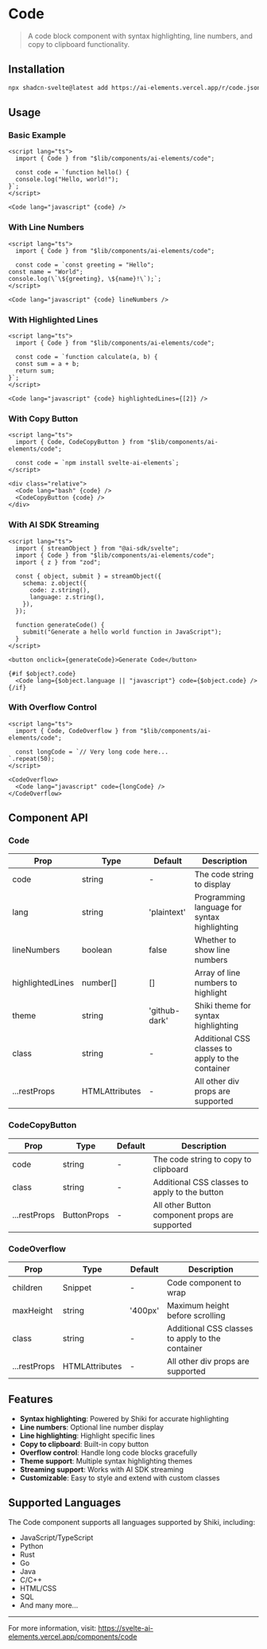 # Code

> A code block component with syntax highlighting, line numbers, and copy to clipboard functionality.

## Installation

```bash
npx shadcn-svelte@latest add https://ai-elements.vercel.app/r/code.json
```

## Usage

### Basic Example

```svelte
<script lang="ts">
  import { Code } from "$lib/components/ai-elements/code";

  const code = `function hello() {
  console.log("Hello, world!");
}`;
</script>

<Code lang="javascript" {code} />
```

### With Line Numbers

```svelte
<script lang="ts">
  import { Code } from "$lib/components/ai-elements/code";

  const code = `const greeting = "Hello";
const name = "World";
console.log(\`\${greeting}, \${name}!\`);`;
</script>

<Code lang="javascript" {code} lineNumbers />
```

### With Highlighted Lines

```svelte
<script lang="ts">
  import { Code } from "$lib/components/ai-elements/code";

  const code = `function calculate(a, b) {
  const sum = a + b;
  return sum;
}`;
</script>

<Code lang="javascript" {code} highlightedLines={[2]} />
```

### With Copy Button

```svelte
<script lang="ts">
  import { Code, CodeCopyButton } from "$lib/components/ai-elements/code";

  const code = `npm install svelte-ai-elements`;
</script>

<div class="relative">
  <Code lang="bash" {code} />
  <CodeCopyButton {code} />
</div>
```

### With AI SDK Streaming

```svelte
<script lang="ts">
  import { streamObject } from "@ai-sdk/svelte";
  import { Code } from "$lib/components/ai-elements/code";
  import { z } from "zod";

  const { object, submit } = streamObject({
    schema: z.object({
      code: z.string(),
      language: z.string(),
    }),
  });

  function generateCode() {
    submit("Generate a hello world function in JavaScript");
  }
</script>

<button onclick={generateCode}>Generate Code</button>

{#if $object?.code}
  <Code lang={$object.language || "javascript"} code={$object.code} />
{/if}
```

### With Overflow Control

```svelte
<script lang="ts">
  import { Code, CodeOverflow } from "$lib/components/ai-elements/code";

  const longCode = `// Very long code here...
`.repeat(50);
</script>

<CodeOverflow>
  <Code lang="javascript" code={longCode} />
</CodeOverflow>
```

## Component API

### Code

| Prop             | Type                           | Default       | Description                                      |
| ---------------- | ------------------------------ | ------------- | ------------------------------------------------ |
| code             | string                         | -             | The code string to display                       |
| lang             | string                         | 'plaintext'   | Programming language for syntax highlighting     |
| lineNumbers      | boolean                        | false         | Whether to show line numbers                     |
| highlightedLines | number[]                       | []            | Array of line numbers to highlight               |
| theme            | string                         | 'github-dark' | Shiki theme for syntax highlighting              |
| class            | string                         | -             | Additional CSS classes to apply to the container |
| ...restProps     | HTMLAttributes<HTMLDivElement> | -             | All other div props are supported                |

### CodeCopyButton

| Prop         | Type        | Default | Description                                    |
| ------------ | ----------- | ------- | ---------------------------------------------- |
| code         | string      | -       | The code string to copy to clipboard           |
| class        | string      | -       | Additional CSS classes to apply to the button  |
| ...restProps | ButtonProps | -       | All other Button component props are supported |

### CodeOverflow

| Prop         | Type                           | Default | Description                                      |
| ------------ | ------------------------------ | ------- | ------------------------------------------------ |
| children     | Snippet                        | -       | Code component to wrap                           |
| maxHeight    | string                         | '400px' | Maximum height before scrolling                  |
| class        | string                         | -       | Additional CSS classes to apply to the container |
| ...restProps | HTMLAttributes<HTMLDivElement> | -       | All other div props are supported                |

## Features

- **Syntax highlighting**: Powered by Shiki for accurate highlighting
- **Line numbers**: Optional line number display
- **Line highlighting**: Highlight specific lines
- **Copy to clipboard**: Built-in copy button
- **Overflow control**: Handle long code blocks gracefully
- **Theme support**: Multiple syntax highlighting themes
- **Streaming support**: Works with AI SDK streaming
- **Customizable**: Easy to style and extend with custom classes

## Supported Languages

The Code component supports all languages supported by Shiki, including:

- JavaScript/TypeScript
- Python
- Rust
- Go
- Java
- C/C++
- HTML/CSS
- SQL
- And many more...

---

For more information, visit: https://svelte-ai-elements.vercel.app/components/code
